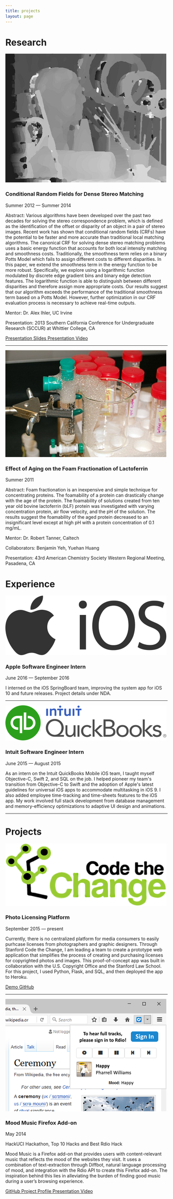 ```yaml
---
title: projects
layout: page
---
```


<!-- Research -->
# Research

<div class="row">
<div class="col-xs-12 col-sm-4 image-wrapper">
    <img src="images/research_stereo_ihler.jpg">
</div>
<div class="col-xs-12 col-sm-8">
    <h3>Conditional Random Fields for Dense Stereo Matching</h3>
    <p class="time">Summer 2012 — Summer 2014</p>
    <p><span class="bold">Abstract:</span> Various algorithms have been developed over the past two decades for solving the stereo correspondence problem, which is defined as the identification of the offset or disparity of an object in a pair of stereo images. Recent work has shown that conditional random fields (CRFs) have the potential to be faster and more accurate than traditional local matching algorithms. The canonical CRF for solving dense stereo matching problems uses a basic energy function that accounts for both local intensity matching and smoothness costs. Traditionally, the smoothness term relies on a binary Potts Model which fails to assign different costs to different disparities. In this paper, we extend the smoothness term in the energy function to be more robust. Specifically, we explore using a logarithmic function modulated by discrete edge gradient bins and binary edge detection features. The logarithmic function is able to distinguish between different disparities and therefore assign more appropriate costs. Our results suggest that our algorithm exceeds the performance of the traditional smoothness term based on a Potts Model. However, further optimization in our CRF evaluation process is necessary to achieve real-time outputs.</p>
    <p><span class="bold">Mentor:</span> Dr. Alex Ihler, UC Irvine</p>
    <p><span class="bold">Presentation:</span> 2013 Southern California Conference for Undergraduate Research (SCCUR) at Whittier College, CA</p>
    <a href="https://drive.google.com/file/d/0B-7rmGyO0CsvVC1aVVlPUzEtTkE/view" class="btn btn-default">
        <i class="fa fa-file"></i> Presentation Slides
    </a>
    <a href="https://youtu.be/Q3Iml7WxyKw" class="btn btn-default">
        <i class="fa fa-youtube-play"></i> Presentation Video
    </a>
</div>
</div>
<hr>

<div class="row">
<div class="col-xs-12 col-sm-4">
    <img src="images/research_foam_tanner.jpg">
</div>
<div class="col-xs-12 col-sm-8 section">
    <h3>Effect of Aging on the Foam Fractionation of Lactoferrin</h3>
    <p class="time">Summer 2011</p>
    <p><span class="bold">Abstract:</span> Foam fractionation is an inexpensive and simple technique for concentrating proteins. The foamability of a protein can drastically change with the age of the protein. The foamability of solutions created from ten year old bovine lactoferrin (bLF) protein was investigated with varying concentration protein, air flow velocity, and the pH of the solution. The results suggest the foamability of the aged protein decreased to an insignificant level except at high pH with a protein concentration of 0.1 mg/mL.</p>
    <p><span class="bold">Mentor:</span> Dr. Robert Tanner, Caltech</p>
    <p><span class="bold">Collaborators:</span> Benjamin Yeh, Yuehan Huang</p>
    <p><span class="bold">Presentation:</span> 43rd American Chemistry Society Western Regional Meeting, Pasadena, CA</p>
</div>
</div>

<!-- Experience -->
# Experience

<div class="row">
<div class="col-xs-12 col-sm-4">
    <img src="images/apple_ios.png">
</div>
<div class="col-xs-12 col-sm-8">
    <h3>Apple Software Engineer Intern</h3>
    <p class="time">June 2016 — September 2016</p>
    <p>I interned on the iOS SpringBoard team, improving the system app for iOS 10 and future releases. Project details under NDA.</p>
</div>
</div>
<hr>

<div class="row">
<div class="col-xs-12 col-sm-4">
    <img src="images/qb_ios.png">
</div>
<div class="col-xs-12 col-sm-8">
    <h3>Intuit Software Engineer Intern</h3>
    <p class="time">June 2015 — August 2015</p>
    <p>As an intern on the Intuit QuickBooks Mobile iOS team, I taught myself Objective-C, Swift 2, and SQL on the job. I helped pioneer my team's transition from Objective-C to Swift and the adoption of Apple's latest guidelines for universal iOS apps to accommodate multitasking in iOS 9. I also added employee time-tracking and time-sheets features to the iOS app. My work involved full stack development from database management and memory-efficiency optimizations to adaptive UI design and animations.</p>
</div>
</div>
<hr>

<!-- Projects -->
<h1 class="section-title">Projects</h1>

<div class="row">
<div class="col-xs-12 col-sm-4">
    <img src="images/ctc.png">
</div>
<div class="col-xs-12 col-sm-8">
    <h3>Photo Licensing Platform</h3>
    <p class="time">September 2015 — present</p>
    <p>Currently, there is no centralized platform for media consumers to easily purhcase licenses from photographers and graphic designers. Through Stanford Code the Change, I am leading a team to create a prototype web application that simplifies the process of creating and purchasing licenses for copyrighted photos and images. This proof-of-concept app was built in collaboration with the U.S. Copyright Office and the Stanford Law School. For this project, I used Python, Flask, and SQL, and then deployed the app to Heroku.</p>
    <a href="http://copyright-license.herokuapp.com/" class="btn btn-default">
        <i class="fa fa-external-link-square"></i> Demo
    </a>
    <a href="https://github.com/chrisyeh96/copyright-license" class="btn btn-default">
        <i class="fa fa-github"></i> GitHub
    </a>
</div>
</div>
<hr>

<div class="row">
<div class="col-xs-12 col-sm-4">
    <img src="images/moodmusic.png">
</div>
<div class="col-xs-12 col-sm-8">
    <h3>Mood Music Firefox Add-on</h3>
    <p class="time">May 2014</p>
    <p class="note">
        <i class="fa fa-star"></i>
        HackUCI Hackathon, Top 10 Hacks and Best Rdio Hack
    </p>
    <p>Mood Music is a Firefox add-on that provides users with content-relevant music that reflects the mood of the websites they visit. It uses a combination of text-extraction through Diffbot, natural language processing of mood, and integration with the Rdio API to create this Firefox add-on. The inspiration behind this lies in alleviating the burden of finding good music during a user’s browsing experience.</p>
    <a href="https://github.com/skswbwt/bgradio" class="btn btn-default">
        <i class="fa fa-github"></i> GitHub
    </a>
    <a href="http://devpost.com/software/mood-music" class="btn btn-default">
        <i class="fa fa-info"></i> Project Profile
    </a>
    <a href="https://youtu.be/oYl99kzciQA" class="btn btn-default">
        <i class="fa fa-youtube-play"></i> Presentation Video
    </a>
</div>
</div>
